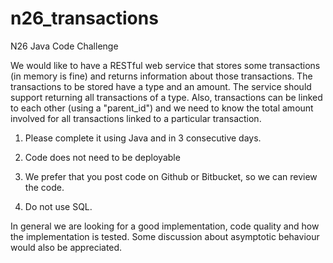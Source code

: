 # n26_transactions
N26 Java Code Challenge

We would like to have a RESTful web service that stores some transactions (in memory is fine)
and returns information about those transactions.
The transactions to be stored have a type and an amount. The service should support returning all
transactions of a type. Also, transactions can be linked to each other (using a "parent_id") and we
need to know the total amount involved for all transactions linked to a particular transaction.

1) Please complete it using Java and in 3 consecutive days.

2) Code does not need to be deployable

3) We prefer that you post code on Github or Bitbucket, so we can review the code.

4) Do not use SQL.

In general we are looking for a good implementation, code quality and how the implementation is
tested. Some discussion about asymptotic behaviour would also be appreciated.

